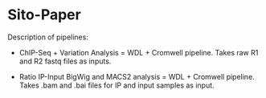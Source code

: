 # Sito-Paper

Description of pipelines:

- ChIP-Seq + Variation Analysis = WDL + Cromwell pipeline. Takes raw R1 and R2 fastq files as inputs.

- Ratio IP-Input BigWig and MACS2 analysis = WDL + Cromwell pipeline. Takes .bam and .bai files for IP and input samples as input.
